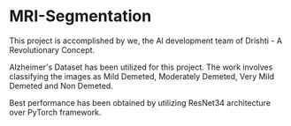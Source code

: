 # MRI-Segmentation
This project is accomplished by we, the AI development team of Drishti - A Revolutionary Concept. 

Alzheimer's Dataset has been utilized for this project. 
The work involves classifying the images as Mild Demeted, Moderately Demeted, Very Mild Demeted and Non Demeted. 

Best performance has been obtained by utilizing ResNet34 architecture over PyTorch framework.
